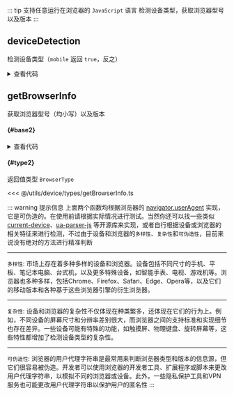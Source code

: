 <script setup>
import { useAddNumInOutlineLabel } from '../../.vitepress/utils/createElement.ts'
useAddNumInOutlineLabel(2)

import deviceDetection from './deviceDetection.vue'
import getBrowserInfo from './getBrowserInfo.vue'
</script>

::: tip 支持任意运行在浏览器的 `JavaScript` 语言
检测设备类型，获取浏览器型号以及版本
:::

## deviceDetection

检测设备类型（`mobile` 返回 `true`，反之）

<div class="pure-border">

<ClientOnly>
  <deviceDetection />
</ClientOnly>
<details>

<summary>查看代码</summary>

<<< @/utils/device/deviceDetection.vue

</details>

</div>

## getBrowserInfo

获取浏览器型号（均小写）以及版本

<div class="pure-border">

#### <divider-base /> {#base2}

<ClientOnly>
  <getBrowserInfo />
</ClientOnly>
<details>

<summary>查看代码</summary>

<<< @/utils/device/getBrowserInfo.vue

</details>

#### <divider-type /> {#type2}

返回值类型 `BrowserType`

<<< @/utils/device/types/getBrowserInfo.ts

</div>

::: warning 提示信息
上面两个函数均根据浏览器的 [navigator.userAgent](https://developer.mozilla.org/en-US/docs/Web/API/Navigator/userAgent) 实现，它是可伪造的。在使用前请根据实际情况进行测试。当然你还可以找一些类似 [current-device](https://github.com/matthewhudson/current-device)、[ua-parser-js](https://github.com/faisalman/ua-parser-js) 等开源库来实现，或者自行根据设备或浏览器的相关特征来进行检测，不过由于设备和浏览器的`多样性`、`复杂性`和`可伪造性`，目前来说没有绝对的方法进行精准判断

---

`多样性`:
市场上存在着多种多样的设备和浏览器。设备包括不同尺寸的手机、平板、笔记本电脑、台式机，以及更多特殊设备，如智能手表、电视、游戏机等。浏览器也多种多样，包括Chrome、Firefox、Safari、Edge、Opera等，以及它们的移动版本和各种基于这些浏览器引擎的衍生浏览器。

---

`复杂性`:
设备和浏览器的复杂性不仅体现在种类繁多，还体现在它们的行为上。例如，不同设备的屏幕尺寸和分辨率差别很大，而浏览器之间的支持标准和实现细节也存在差异。一些设备可能有特殊的功能，如触摸屏、物理键盘、旋转屏幕等，这些特性都增加了检测设备类型的复杂性。

---

`可伪造性`:
浏览器的用户代理字符串是最常用来判断浏览器类型和版本的信息源，但它们很容易被伪造。开发者可以使用浏览器的开发者工具、扩展程序或脚本来更改用户代理字符串，以模拟不同的浏览器或设备。此外，一些隐私保护工具和VPN服务也可能更改用户代理字符串以保护用户的匿名性
:::
